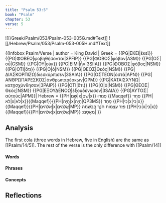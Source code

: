 ```yaml
---
title: "Psalm 53:5"
book: "Psalm"
chapter: 53
verse: 5
---
```

![[/Greek/Psalm/053/Psalm-053-005G.md#Text]]
![[/Hebrew/Psalm/053/Psalm-053-005H.md#Text]]

{{Infobox Psalm/Verse |
  author = King David |
  Greek = {{PG|ΕΚΕΙ|ἐκεῖ}} {{PG|ΦΟΒΕΩ|φοβηθήσονται|3PFIP}} {{PG|ΦΟΒΟΣ|φόβον|ASM}} {{PG|ΟΣ|οὗ|GSM}} {{PG|ΟΥ|οὐκ}} {{PG|ΕΙΜΙ|ἦν|3SIIA}} {{PG|ΦΟΒΟΣ|φόβος|NSM}} {{PG|ΟΤΙ|ὅτι}} {{PG|Ο|ὁ|NSM}} {{PG|ΘΕΟΣ|Θεὸς|NSM}} {{PG|ΔΙΑΣΚΟΡΠΙΖΩ|διεσκόρπισεν|3SAIA}} {{PG|ΟΣΤΕΟΝ|ὀστᾶ|APN}} {{PG|ΑΝΘΡΩΠΑΡΕΣΚΟΣ|ἀνθρωπαρέσκων|GPM}} {{PG|ΚΑΤΑΙΣΧΥΝΩ|κατῃσχύνθησαν|3PAIP}} {{PG|ΟΤΙ|ὅτι}} {{PG|Ο|ὁ|NSM}} {{PG|ΘΕΟΣ|Θεὸς|NSM}} {{PG|ΕΞΟΥΔΕΝΟΩ|ἐξουδένωσεν|3SAIA}} {{PG|ΑΥΤΟΣ|αὐτούς|APM}}|
  Hebrew = {{PH|שָׁם|x|שָׁם|x}}
פָּחֲדוּ
{{Maqqef}}
פַחַד
{{PH|לא|x|לֹא|x}}{{Maqqef}}{{PH|הָיָה|x|הָיָה|QP3MS}}
פָחַד
{{PH|כִּי|x|כִּי|x}}{{Maqqef}}{{PH|אלהים|x|אֱלֹהִים|MP}}
פִּזַּר
עַצְמוֹת
חֹנָךְ
הֱבִשֹׁתָה
{{PH|כִּי|x|כִּי|x}}{{Maqqef}}{{PH|אלהים|x|אֱלֹהִים|MP}}
מְאָסָם
׃|
}}

## Analysis

The first cola (three words in Hebrew, five in English) are the same as [[Psalm/14/5]].  The rest of the verse is the only difference with [[Psalm/14]]

#### Words

#### Phrases

#### Concepts

## Reflections
